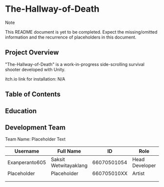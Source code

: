 # The-Hallway-of-Death
> [!NOTE]
> This README document is yet to be completed. Expect the missing/omitted information and the recurrence of placeholders in this document.

## Project Overview
"The-Hallway-of-Death" is a work-in-progress side-scrolling survival shooter developed with Unity.

itch.io link for installation: N/A

## Table of Contents

## Education

## Development Team

Team Name: Placeholder Text 

| Username | Full Name | ID | Role | Email |
| ------------- | ------------- | ----- | ----- | ----- |
| Exanperanto605 | Saksit Wetwitayaklang | 66070501054 | Head Developer | saksit.wetw@kmutt.ac.th |
| Placeholder | Placeholder | 660705010XX | Artist | placeholder@kmutt.ac.th |
| | | | | |
| | | | | |

